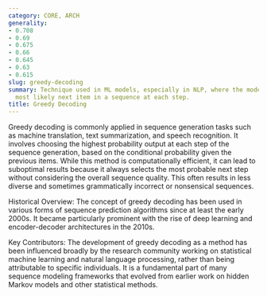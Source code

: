 ```yaml
---
category: CORE, ARCH
generality:
- 0.708
- 0.69
- 0.675
- 0.66
- 0.645
- 0.63
- 0.615
slug: greedy-decoding
summary: Technique used in ML models, especially in NLP, where the model selects the
  most likely next item in a sequence at each step.
title: Greedy Decoding
---
```


Greedy decoding is commonly applied in sequence generation tasks such as machine translation, text summarization, and speech recognition. It involves choosing the highest probability output at each step of the sequence generation, based on the conditional probability given the previous items. While this method is computationally efficient, it can lead to suboptimal results because it always selects the most probable next step without considering the overall sequence quality. This often results in less diverse and sometimes grammatically incorrect or nonsensical sequences.

Historical Overview: The concept of greedy decoding has been used in various forms of sequence prediction algorithms since at least the early 2000s. It became particularly prominent with the rise of deep learning and encoder-decoder architectures in the 2010s.

Key Contributors: The development of greedy decoding as a method has been influenced broadly by the research community working on statistical machine learning and natural language processing, rather than being attributable to specific individuals. It is a fundamental part of many sequence modeling frameworks that evolved from earlier work on hidden Markov models and other statistical methods.